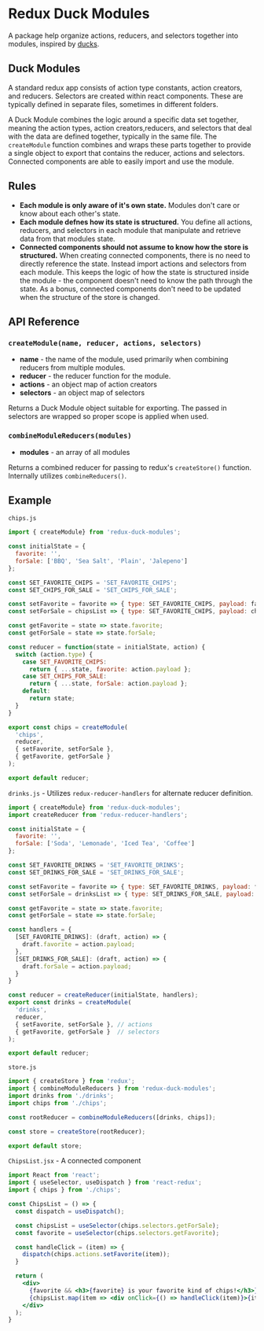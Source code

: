 # Redux Duck Modules

A package help organize actions, reducers, and selectors together into modules, inspired by [ducks](https://github.com/erikras/ducks-modular-redux).

## Duck Modules

A standard redux app consists of action type constants, action creators, and reducers.  Selectors are created within react components. These are typically defined in separate files, sometimes in different folders.

A Duck Module combines the logic around a specific data set together, meaning the action types, action creators,reducers, and selectors that deal with the data are defined together, typically in the same file.  The `createModule` function combines and wraps these parts together to provide a single object to export that contains the reducer, actions and selectors.  Connected components are able to easily import and use the module.

## Rules

- **Each module is only aware of it's own state.** Modules don't care or know about each other's state.
- **Each module defnes how its state is structured.** You define all actions, reducers, and selectors in each module that manipulate and retrieve data from that modules state.
- **Connected components should not assume to know how the store is structured.** When creating connected components, there is no need to directly reference the state.  Instead import actions and selectors from each module.  This keeps the logic of how the state is structured inside the module - the component doesn't need to know the path through the state.  As a bonus, connected components don't need to be updated when the structure of the store is changed.

## API Reference

### `createModule(name, reducer, actions, selectors)`

- **name** - the name of the module, used primarily when combining reducers from multiple modules.
- **reducer** - the reducer function for the module.
- **actions** - an object map of action creators
- **selectors** - an object map of selectors

Returns a Duck Module object suitable for exporting.  The passed in selectors are wrapped so proper scope is applied when used.


### `combineModuleReducers(modules)`

- **modules** - an array of all modules

Returns a combined reducer for passing to redux's `createStore()` function.  Internally utilizes `combineReducers()`.

## Example

`chips.js`

``` javascript
import { createModule} from 'redux-duck-modules';

const initialState = {
  favorite: '',
  forSale: ['BBQ', 'Sea Salt', 'Plain', 'Jalepeno']
};

const SET_FAVORITE_CHIPS = 'SET_FAVORITE_CHIPS';
const SET_CHIPS_FOR_SALE = 'SET_CHIPS_FOR_SALE';

const setFavorite = favorite => { type: SET_FAVORITE_CHIPS, payload: favorite };
const setForSale = chipsList => { type: SET_FAVORITE_CHIPS, payload: chipsList };

const getFavorite = state => state.favorite;
const getForSale = state => state.forSale;

const reducer = function(state = initialState, action) {
  switch (action.type) {
    case SET_FAVORITE_CHIPS:
      return { ...state, favorite: action.payload };
    case SET_CHIPS_FOR_SALE:
      return { ...state, forSale: action.payload };
    default:
      return state;
  }
}

export const chips = createModule(
  'chips',
  reducer,
  { setFavorite, setForSale },
  { getFavorite, getForSale }
);

export default reducer;
```

`drinks.js` - Utilizes `redux-reducer-handlers` for alternate reducer definition.

``` javascript
import { createModule} from 'redux-duck-modules';
import createReducer from 'redux-reducer-handlers';

const initialState = {
  favorite: '',
  forSale: ['Soda', 'Lemonade', 'Iced Tea', 'Coffee']
};

const SET_FAVORITE_DRINKS = 'SET_FAVORITE_DRINKS';
const SET_DRINKS_FOR_SALE = 'SET_DRINKS_FOR_SALE';

const setFavorite = favorite => { type: SET_FAVORITE_DRINKS, payload: favorite };
const setForSale = drinksList => { type: SET_DRINKS_FOR_SALE, payload: drinksList };

const getFavorite = state => state.favorite;
const getForSale = state => state.forSale;

const handlers = {
  [SET_FAVORITE_DRINKS]: (draft, action) => {
    draft.favorite = action.payload;
  },
  [SET_DRINKS_FOR_SALE]: (draft, action) => {
    draft.forSale = action.payload;
  }
}

const reducer = createReducer(initialState, handlers);
export const drinks = createModule(
  'drinks',
  reducer,
  { setFavorite, setForSale }, // actions
  { getFavorite, getForSale }  // selectors
);

export default reducer;
```

`store.js`

``` javascript
import { createStore } from 'redux';
import { combineModuleReducers } from 'redux-duck-modules';
import drinks from './drinks';
import chips from './chips';

const rootReducer = combineModuleReducers([drinks, chips]);

const store = createStore(rootReducer);

export default store;
```

`ChipsList.jsx` - A connected component

``` jsx
import React from 'react';
import { useSelector, useDispatch } from 'react-redux';
import { chips } from './chips';

const ChipsList = () => {
  const dispatch = useDispatch();

  const chipsList = useSelector(chips.selectors.getForSale);
  const favorite = useSelector(chips.selectors.getFavorite);

  const handleClick = (item) => {
    dispatch(chips.actions.setFavorite(item));
  }

  return (
    <div>
      {favorite && <h3>{favorite} is your favorite kind of chips!</h3>}
      {chipsList.map(item => <div onClick={() => handleClick(item)}>{item}</div>)}
    </div>
  );
}
